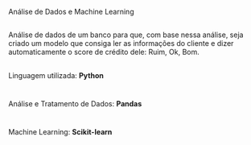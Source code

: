 <head1>Análise de Dados e Machine Learning</head>
##
Análise de dados de um banco para que, com base nessa análise, seja criado um modelo que consiga ler as informações do cliente e dizer automaticamente o score de crédito dele: Ruim, Ok, Bom.
##
<head3>Linguagem utilizada:</head3> **Python**
#
<head3>Análise e Tratamento de Dados:</head3> **Pandas**
#
<head3>Machine Learning:</head3> **Scikit-learn**
##